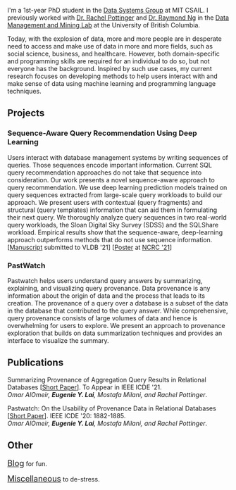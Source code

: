 I'm a 1st-year PhD student in the [Data Systems Group](http://dsg.csail.mit.edu/) at MIT CSAIL. I previously worked with [Dr. Rachel Pottinger](https://www.cs.ubc.ca/~rap/) and [Dr. Raymond Ng](https://www.cs.ubc.ca/~rng/) in the [Data Management and Mining Lab](https://www.cs.ubc.ca/labs/db/research.php) at the University of British Columbia.

Today, with the explosion of data, more and more people are in desperate need to access and make use of data in more and more fields, such as social science, business, and healthcare. However, both domain-specific and programming skills are required for an individual to do so, but not everyone has the background. Inspired by such use cases, my current research focuses on developing methods to help users interact with and make sense of data using machine learning and programming language techniques. 

## Projects

### Sequence-Aware Query Recommendation Using Deep Learning

Users interact with database management systems by writing sequences of queries. Those sequences encode important information. Current SQL query recommendation approaches do not take that sequence into consideration. Our work presents a novel sequence-aware approach to query recommendation. We use deep learning prediction models trained on query sequences extracted from large-scale query workloads to build our approach. We present users with contextual (query fragments) and structural (query templates) information that can aid them in formulating their next query. We thoroughly analyze query sequences in two real-world query workloads, the Sloan Digital Sky Survey (SDSS) and the SQLShare workload. Empirical results show that the sequence-aware, deep-learning approach outperforms methods that do not use sequence information. \[[Manuscript](/assets/manus/seq-aware-query-recommendation.pdf) submitted to VLDB '21\] \[[Poster](/assets/posters/NCRC-poster.pdf) at [NCRC '21](https://www.hcura.org/ncrc-2021)\]

### PastWatch

Pastwatch helps users understand query answers by summarizing, explaining, and visualizing query provenance. Data provenance is any information about the origin of data and the process that leads to its creation. The provenance of a query over a database is a subset of the data in the database that contributed to the query answer. While comprehensive, query provenance consists of large volumes of data and hence is overwhelming for users to explore. We present an approach to provenance exploration that builds on data summarization techniques and provides an interface to visualize the summary.

## Publications

Summarizing Provenance of Aggregation Query Results in Relational Databases \[[Short Paper](https://www.cs.ubc.ca/~mkmilani/report.pdf)\]. To Appear in IEEE ICDE '21.  
*Omar AlOmeir, <strong>Eugenie Y. Lai</strong>, Mostafa Milani, and Rachel Pottinger*.

Pastwatch: On the Usability of Provenance Data in Relational Databases \[[Short Paper](https://www.cs.ubc.ca/~mkmilani/pastwatch.pdf)\]. IEEE ICDE '20: 1882-1885.  
*Omar AlOmeir, <strong>Eugenie Y. Lai</strong>, Mostafa Milani, and Rachel Pottinger*.

## Other

<span style="font-size:18px;">[Blog](./blog.html)</span> for fun.

<span style="font-size:18px;">[Miscellaneous](./miscellaneous.html)</span> to de-stress.

